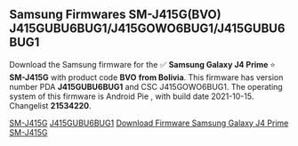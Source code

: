 <h2>Samsung Firmwares SM-J415G(BVO) J415GUBU6BUG1/J415GOWO6BUG1/J415GUBU6BUG1</h2>
Download the Samsung firmware for the ✅ <strong>Samsung Galaxy J4 Prime </strong> ⭐ <strong>SM-J415G</strong> with product code <strong>BVO</strong> <strong> from Bolivia</strong>. This firmware has version number PDA <strong>J415GUBU6BUG1</strong> and CSC J415GOWO6BUG1. The operating system of this firmware is Android Pie , with build date 2021-10-15. Changelist <strong>21534220</strong>.


[SM-J415G](https://samfirm.shop/samsung/model/SM-J415G)
[J415GUBU6BUG1](https://samfirm.shop/samsung/pda/J415GUBU6BUG1)
[Download Firmware Samsung Galaxy J4 Prime SM-J415G](https://samfirm.shop/samsung/firmware/465829)
